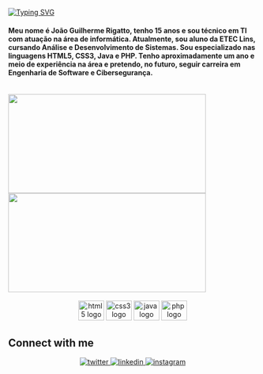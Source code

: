 
  [![Typing SVG](https://readme-typing-svg.demolab.com?font=Fira+Code&weight=900&pause=1000&color=00F700&center=true&width=500&height=100&lines=+welcome+to+my+portfolio)](https://git.io/typing-svg)

<h4>Meu nome é João Guilherme Rigatto, tenho 15 anos e sou técnico em TI com atuação na área de informática. Atualmente, sou aluno da ETEC Lins, cursando Análise e Desenvolvimento de Sistemas. Sou especializado nas linguagens HTML5, CSS3, Java e PHP. Tenho aproximadamente um ano e meio de experiência na área e pretendo, no futuro, seguir carreira em Engenharia de Software e Cibersegurança.</h4>

<br/>  


 <div>
   <img height="200px" width="400px" src="https://github-readme-stats.vercel.app/api?username=rigattoo&show_icons=true&include_all_commits=true&count_private=true&hide_border=true&title_color=66cc00&icon_color=66cc00&text_color=c9d1d9&bg_color=0d1117"/>
   <img height="200px" width="400px" src="https://github-readme-stats.vercel.app/api/top-langs/?username=rigattoo&layout=compact&langs_count=7&hide_border=true&title_color=fff&icon_color=66cc00&text_color=fff&bg_color=0d1117"/>
 </div>

<br/>  


<div align="center">

 <img src="https://cdn.jsdelivr.net/gh/devicons/devicon/icons/html5/html5-original.svg" height="40" width="52" alt="html5 logo" />
 <img src="https://cdn.jsdelivr.net/gh/devicons/devicon/icons/css3/css3-original.svg" height="40" width="52" alt="css3 logo" />
 <img src="https://cdn.jsdelivr.net/gh/devicons/devicon/icons/java/java-original.svg" height="40" width="52" alt="java logo" />
 <img src="https://cdn.jsdelivr.net/gh/devicons/devicon/icons/php/php-original.svg" height="40" width="52" alt="php logo" />

</div>





## Connect with me  
<div align="center">
<a href="https://x.com/guirigatto" target="_blank">
<img src=https://img.shields.io/badge/twitter-%2300acee.svg?&style=for-the-badge&logo=twitter&logoColor=white alt=twitter style="margin-bottom: 5px;" />
</a>
<a href="https://www.linkedin.com/in/jo%C3%A3o-rigatto-245163367/" target="_blank">
<img src=https://img.shields.io/badge/linkedin-%231E77B5.svg?&style=for-the-badge&logo=linkedin&logoColor=white alt=linkedin style="margin-bottom: 5px;" />
</a>
<a href="https://www.instagram.com/r.rigatto/" target="_blank">
<img src=https://img.shields.io/badge/instagram-%23000000.svg?&style=for-the-badge&logo=instagram&logoColor=white alt=instagram style="margin-bottom: 5px;" />
</a>  
</div>  
  

<br/> 


